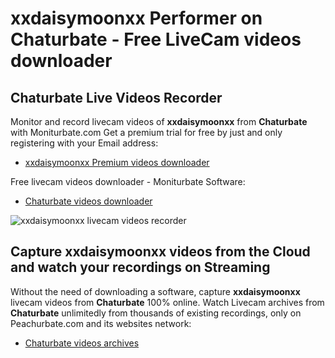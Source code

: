 # xxdaisymoonxx Performer on Chaturbate - Free LiveCam videos downloader

## Chaturbate Live Videos Recorder

Monitor and record livecam videos of **xxdaisymoonxx** from **Chaturbate** with Moniturbate.com
Get a premium trial for free by just and only registering with your Email address:
* [xxdaisymoonxx Premium videos downloader](https://moniturbate.com/request-demo-licence-key.html)

Free livecam videos downloader - Moniturbate Software:
* [Chaturbate videos downloader](https://moniturbate.com/moniturbate-download-software.html)

![xxdaisymoonxx livecam videos recorder](https://peachurnet.com/templates/moniturbate-software.png)


## Capture xxdaisymoonxx videos from the Cloud and watch your recordings on Streaming

Without the need of downloading a software, capture **xxdaisymoonxx** livecam videos from **Chaturbate** 100% online.
Watch Livecam archives from **Chaturbate** unlimitedly from thousands of existing recordings, only on Peachurbate.com and its websites network:
* [Chaturbate videos archives](https://peachurnet.com/)